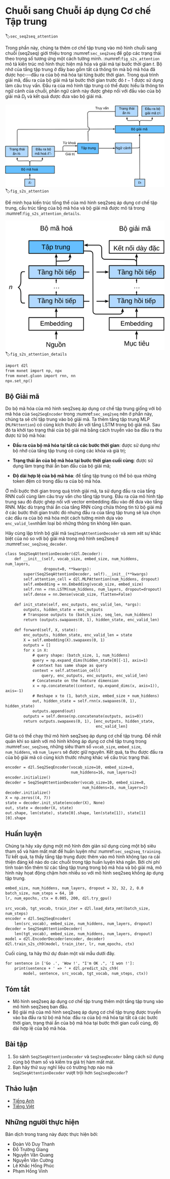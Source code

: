 <!-- ===================== Bắt đầu dịch Phần 1 ==================== -->
<!-- ========================================= REVISE - BẮT ĐẦU =================================== -->

<!--
# Sequence to Sequence with Attention Mechanisms
-->

# Chuỗi sang Chuỗi áp dụng Cơ chế Tập trung
:label:`sec_seq2seq_attention`

<!--
In this section, we add the attention mechanism to the sequence to sequence (seq2seq) model as introduced in :numref:`sec_seq2seq` to explicitly aggregate states with weights.
:numref:`fig_s2s_attention` shows the model architecture for encoding and decoding at the timestep $t$.
Here, the memory of the attention layer consists of all the information that the encoder has seen---the encoder output at each timestep.
During the decoding, the decoder output from the previous timestep $t-1$ is used as the query.
The output of the attention model is viewed as the context information, and such context is concatenated with the decoder input $D_t$.
Finally, we feed the concatenation into the decoder.
-->

Trong phần này, chúng ta thêm cơ chế tập trung vào mô hình chuỗi sang chuỗi (seq2seq) giới thiệu trong :numref:`sec_seq2seq` để gộp các trạng thái theo trọng số tương ứng một cách tường minh.
:numref:`fig_s2s_attention` mô tả kiến trúc mô hình thực hiện mã hóa và giải mã tại bước thời gian $t$.
Bộ nhớ của tầng tập trung ở đây bao gồm tất cả thông tin mà bộ mã hóa đã được học---đầu ra của bộ mã hóa tại từng bước thời gian.
Trong quá trình giải mã, đầu ra của bộ giải mã tại bước thời gian trước đó $t-1$ được sử dụng làm câu truy vấn.
Đầu ra của mô hình tập trung có thể được hiểu là thông tin ngữ cảnh của chuỗi, phần ngữ cảnh này được ghép nối với đầu vào của bộ giải mã $D_t$ và kết quả được đưa vào bộ giải mã.

<!--
![The second timestep in decoding for the sequence to sequence model with attention mechanism.](../img/seq2seq_attention.svg)
-->

![Quá trình giải mã tại bước thời gian thứ 2 trong mô hình chuỗi sang chuỗi áp dụng cơ chế tập trung.](../img/seq2seq_attention.svg)
:label:`fig_s2s_attention`


<!--
To illustrate the overall architecture of seq2seq with attention model, the layer structure of its encoder and decoder is shown in :numref:`fig_s2s_attention_details`.
-->

Để minh họa kiến trúc tổng thể của mô hình seq2seq áp dụng cơ chế tập trung, cấu trúc tầng của bộ mã hóa và bộ giải mã được mô tả trong :numref:`fig_s2s_attention_details`.

<!--
![The layers in the sequence to sequence model with attention mechanism.](../img/seq2seq-attention-details.svg)
-->

![Các tầng trong mô hình chuỗi sang chuỗi áp dụng cơ chế tập trung.](../img/seq2seq-attention-details.svg)
:label:`fig_s2s_attention_details`



```{.python .input  n=1}
import d2l
from mxnet import np, npx
from mxnet.gluon import rnn, nn
npx.set_np()
```

<!-- ===================== Kết thúc dịch Phần 1 ===================== -->

<!-- ===================== Bắt đầu dịch Phần 2 ===================== -->

<!--
## Decoder
-->

## Bộ Giải mã

<!--
Since the encoder of seq2seq with attention mechanisms is the same as `Seq2SeqEncoder` in :numref:`sec_seq2seq`, we will just focus on the decoder.
We add an MLP attention layer (`MLPAttention`) which has the same hidden size as the LSTM layer in the decoder.
Then we initialize the state of the decoder by passing three items from the encoder:
-->

Do bộ mã hóa của mô hình seq2seq áp dụng cơ chế tập trung giống với bộ mã hóa của `Seq2SeqEncoder` trong :numref:`sec_seq2seq` nên ở phần này, chúng ta sẽ chỉ tập trung vào bộ giải mã.
Ta thêm tầng tập trung MLP (`MLPAttention`) có cùng kích thước ẩn với tầng LSTM trong bộ giải mã. 
Sau đó ta khởi tạo trạng thái của bộ giải mã bằng cách truyền vào ba đầu ra thu được từ bộ mã hóa:

<!--
- **the encoder outputs of all timesteps**: they are used as the attention layer's memory with identical keys and values;
-->

- **Đầu ra của bộ mã hóa tại tất cả các bước thời gian**: được sử dụng như bộ nhớ của tầng tập trung có cùng các khóa và giá trị;

<!--
- **the hidden state of the encoder's final timestep**: it is used as the initial decoder's hidden state;
-->

- **Trạng thái ẩn của bộ mã hóa tại bước thời gian cuối cùng**: được sử dụng làm trạng thái ẩn ban đầu của bộ giải mã;

<!--
- **the encoder valid length**: so the attention layer will not consider the padding tokens with in the encoder outputs.
-->

- **Độ dài hợp lệ của bộ mã hóa**: để tầng tập trung có thể bỏ qua những token đệm có trong đầu ra của bộ mã hóa.

<!--
At each timestep of the decoding, we use the output of the decoder's last RNN layer as the query for the attention layer.
The attention model's output is then concatenated with the input embedding vector to feed into the RNN layer.
Although the RNN layer hidden state also contains history information from decoder,
the attention output explicitly selects the encoder outputs based on `enc_valid_len`, so that the attention output suspends other irrelevant information.
-->

Ở mỗi bước thời gian trong quá trình giải mã, ta sử dụng đầu ra của tầng RNN cuối cùng làm câu truy vấn cho tầng tập trung.
Đầu ra của mô hình tập trung sau đó được ghép nối với vector embedding đầu vào để đưa vào tầng RNN. 
Mặc dù trạng thái ẩn của tầng RNN cũng chứa thông tin từ bộ giải mã ở các bước thời gian trước đó nhưng đầu ra của tầng tập trung sẽ lựa chọn các đầu ra của bộ mã hóa một cách tường minh dựa vào `enc_valid_len`nhằm loại bỏ những thông tin không liên quan.

<!--
Let us implement the `Seq2SeqAttentionDecoder`, and see how it differs from the decoder in seq2seq from :numref:`sec_seq2seq_decoder`.
-->

Hãy cùng lập trình bộ giải mã `Seq2SeqAttentionDecoder` và xem xét sự khác biệt của nó so với bộ giải mã trong mô hình seq2seq ở :numref:`sec_seq2seq_decoder`.


```{.python .input  n=2}
class Seq2SeqAttentionDecoder(d2l.Decoder):
    def __init__(self, vocab_size, embed_size, num_hiddens, num_layers,
                 dropout=0, **kwargs):
        super(Seq2SeqAttentionDecoder, self).__init__(**kwargs)
        self.attention_cell = d2l.MLPAttention(num_hiddens, dropout)
        self.embedding = nn.Embedding(vocab_size, embed_size)
        self.rnn = rnn.LSTM(num_hiddens, num_layers, dropout=dropout)
        self.dense = nn.Dense(vocab_size, flatten=False)

    def init_state(self, enc_outputs, enc_valid_len, *args):
        outputs, hidden_state = enc_outputs
        # Transpose outputs to (batch_size, seq_len, num_hiddens)
        return (outputs.swapaxes(0, 1), hidden_state, enc_valid_len)

    def forward(self, X, state):
        enc_outputs, hidden_state, enc_valid_len = state
        X = self.embedding(X).swapaxes(0, 1)
        outputs = []
        for x in X:
            # query shape: (batch_size, 1, num_hiddens)
            query = np.expand_dims(hidden_state[0][-1], axis=1)
            # context has same shape as query
            context = self.attention_cell(
                query, enc_outputs, enc_outputs, enc_valid_len)
            # Concatenate on the feature dimension
            x = np.concatenate((context, np.expand_dims(x, axis=1)), axis=-1)
            # Reshape x to (1, batch_size, embed_size + num_hiddens)
            out, hidden_state = self.rnn(x.swapaxes(0, 1), hidden_state)
            outputs.append(out)
        outputs = self.dense(np.concatenate(outputs, axis=0))
        return outputs.swapaxes(0, 1), [enc_outputs, hidden_state,
                                        enc_valid_len]
```

<!--
Now we can test the seq2seq with attention model.
To be consistent with the model without attention in :numref:`sec_seq2seq`, we use the same hyper-parameters for `vocab_size`, `embed_size`, `num_hiddens`, and `num_layers`.
As a result, we get the same decoder output shape, but the state structure is changed.
-->

Giờ ta có thể chạy thử mô hình seq2seq áp dụng cơ chế tập trung.
Để nhất quán khi so sánh với mô hình không áp dụng cơ chế tập trung trong :numref:`sec_seq2seq`, những siêu tham số `vocab_size`, `embed_size`, `num_hiddens`, và `num_layers` sẽ được giữ nguyên.
Kết quả, ta thu được đầu ra của bộ giải mã có cùng kích thước nhưng khác về cấu trúc trạng thái.


```{.python .input  n=3}
encoder = d2l.Seq2SeqEncoder(vocab_size=10, embed_size=8,
                             num_hiddens=16, num_layers=2)
encoder.initialize()
decoder = Seq2SeqAttentionDecoder(vocab_size=10, embed_size=8,
                                  num_hiddens=16, num_layers=2)
decoder.initialize()
X = np.zeros((4, 7))
state = decoder.init_state(encoder(X), None)
out, state = decoder(X, state)
out.shape, len(state), state[0].shape, len(state[1]), state[1][0].shape
```

<!-- ===================== Kết thúc dịch Phần 2 ===================== -->

<!-- ===================== Bắt đầu dịch Phần 3 ===================== -->

<!--
## Training
-->

## Huấn luyện

<!--
Similar to :numref:`sec_seq2seq_training`, we try a toy model by applying the same training hyperparameters and the same training loss.
As we can see from the result, since the sequences in the training dataset are relative short, the additional attention layer does not lead to a significant improvement.
Due to the computational overhead of both the encoder's and the decoder's attention layers, this model is much slower than the seq2seq model without attention.
-->

Chúng ta hãy xây dựng một mô hình đơn giản sử dụng cùng một bộ siêu tham số và hàm mất mát để huấn luyện như :numref:`sec_seq2seq_training`.
Từ kết quả, ta thấy tầng tập trung được thêm vào mô hình không tạo ra cải thiện đáng kể nào do các chuỗi trong tập huấn luyện khá ngắn.
Bởi chi phí tính toán tốn thêm từ các tầng tập trung trong bộ mã hóa và bộ giải mã, mô hình này họat động chậm hơn nhiều so với mô hình seq2seq không áp dụng tập trung.


```{.python .input  n=5}
embed_size, num_hiddens, num_layers, dropout = 32, 32, 2, 0.0
batch_size, num_steps = 64, 10
lr, num_epochs, ctx = 0.005, 200, d2l.try_gpu()

src_vocab, tgt_vocab, train_iter = d2l.load_data_nmt(batch_size, num_steps)
encoder = d2l.Seq2SeqEncoder(
    len(src_vocab), embed_size, num_hiddens, num_layers, dropout)
decoder = Seq2SeqAttentionDecoder(
    len(tgt_vocab), embed_size, num_hiddens, num_layers, dropout)
model = d2l.EncoderDecoder(encoder, decoder)
d2l.train_s2s_ch9(model, train_iter, lr, num_epochs, ctx)
```

<!--
Last, we predict several sample examples.
-->

Cuối cùng, ta hãy thử dự đoán một vài mẫu dưới đây.


```{.python .input  n=6}
for sentence in ['Go .', 'Wow !', "I'm OK .", 'I won !']:
    print(sentence + ' => ' + d2l.predict_s2s_ch9(
        model, sentence, src_vocab, tgt_vocab, num_steps, ctx))
```

<!--
## Summary
-->

## Tóm tắt

<!--
* The seq2seq model with attention adds an additional attention layer to the model without attention.
* The decoder of the seq2seq with attention model passes three items from the encoder: the encoder outputs of all timesteps, the hidden state of the encoder's final timestep, and the encoder valid length.
-->

* Mô hình seq2seq áp dụng cơ chế tập trung thêm một tầng tập trung vào mô hình seq2seq ban đầu.
* Bộ giải mã của mô hình seq2seq áp dụng cơ chế tập trung được truyền vào ba đầu ra từ bộ mã hóa: đầu ra của bộ mã hóa tại tất cả các bước thời gian, trạng thái ẩn của bộ mã hóa tại bước thời gian cuối cùng, độ dài hợp lệ của bộ mã hóa.

<!--
## Exercises
-->

## Bài tập

<!--
1. Compare `Seq2SeqAttentionDecoder` and `Seq2seqDecoder` by using the same parameters and checking their losses.
2. Can you think of any use cases where `Seq2SeqAttentionDecoder` will outperform `Seq2seqDecoder`?
-->

1. So sánh `Seq2SeqAttentionDecoder` và `Seq2seqDecoder` bằng cách sử dụng cùng bộ tham số và kiểm tra giá trị hàm mất mát.
2. Bạn hãy thử suy nghĩ liệu có trường hợp nào mà `Seq2SeqAttentionDecoder` vượt trội hơn `Seq2seqDecoder`?

<!-- ===================== Kết thúc dịch Phần 3 ===================== -->
<!-- ========================================= REVISE - KẾT THÚC =================================== -->


## Thảo luận
* [Tiếng Anh](https://discuss.mxnet.io/t/4345)
* [Tiếng Việt](https://forum.machinelearningcoban.com/c/d2l)

## Những người thực hiện
Bản dịch trong trang này được thực hiện bởi:

* Đoàn Võ Duy Thanh
* Đỗ Trường Giang
* Nguyễn Văn Quang
* Nguyễn Văn Cường
* Lê Khắc Hồng Phúc
* Phạm Hồng Vinh
